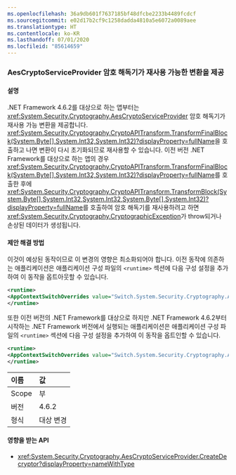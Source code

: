 ```yaml
---
ms.openlocfilehash: 36a9db601f7637185bf48dfcbe2233b4489fcdcf
ms.sourcegitcommit: e02d17b2cf9c1258dadda4810a5e6072a0089aee
ms.translationtype: HT
ms.contentlocale: ko-KR
ms.lasthandoff: 07/01/2020
ms.locfileid: "85614659"
---
```

### <a name="aescryptoserviceprovider-decryptor-provides-a-reusable-transform"></a>AesCryptoServiceProvider 암호 해독기가 재사용 가능한 변환을 제공

#### <a name="details"></a>설명

.NET Framework 4.6.2를 대상으로 하는 앱부터는 <xref:System.Security.Cryptography.AesCryptoServiceProvider> 암호 해독기가 재사용 가능 변환을 제공합니다. <xref:System.Security.Cryptography.CryptoAPITransform.TransformFinalBlock(System.Byte[],System.Int32,System.Int32)?displayProperty=fullName>을 호출하고 나면 변환이 다시 초기화되므로 재사용할 수 있습니다. 이전 버전 .NET Framework를 대상으로 하는 앱의 경우 <xref:System.Security.Cryptography.CryptoAPITransform.TransformFinalBlock(System.Byte[],System.Int32,System.Int32)?displayProperty=fullName>를 호출한 후에 <xref:System.Security.Cryptography.CryptoAPITransform.TransformBlock(System.Byte[],System.Int32,System.Int32,System.Byte[],System.Int32)?displayProperty=fullName>를 호출하여 암호 해독기를 재사용하려고 하면 <xref:System.Security.Cryptography.CryptographicException>가 throw되거나 손상된 데이터가 생성됩니다.

#### <a name="suggestion"></a>제안 해결 방법

이것이 예상된 동작이므로 이 변경의 영향은 최소화되어야 합니다. 이전 동작에 의존하는 애플리케이션은 애플리케이션 구성 파일의 `<runtime>` 섹션에 다음 구성 설정을 추가하여 이 동작을 옵트아웃할 수 있습니다.

```xml
<runtime>
<AppContextSwitchOverrides value="Switch.System.Security.Cryptography.AesCryptoServiceProvider.DontCorrectlyResetDecryptor=true"/>
</runtime>
```

또한 이전 버전의 .NET Framework를 대상으로 하지만 .NET Framework 4.6.2부터 시작하는 .NET Framework 버전에서 실행되는 애플리케이션은 애플리케이션 구성 파일의 `<runtime>` 섹션에 다음 구성 설정을 추가하여 이 동작을 옵트인할 수 있습니다.

```xml
<runtime>
<AppContextSwitchOverrides value="Switch.System.Security.Cryptography.AesCryptoServiceProvider.DontCorrectlyResetDecryptor=false"/>
</runtime>
```

| 이름    | 값       |
|:--------|:------------|
| Scope   | 부       |
| 버전 | 4.6.2       |
| 형식    | 대상 변경 |

#### <a name="affected-apis"></a>영향을 받는 API

- <xref:System.Security.Cryptography.AesCryptoServiceProvider.CreateDecryptor?displayProperty=nameWithType>
